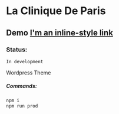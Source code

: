 # La Clinique De Paris

## Demo [I'm an inline-style link](https://www.google.com)

### Status:

```
In development
```

Wordpress Theme

##### Commands:

```sh
npm i
npm run prod
```
